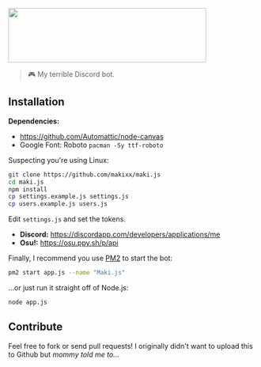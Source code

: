 <img height="110" width="400" src="https://i.imgur.com/HcYFflq.png">

> 🎮 My terrible Discord bot.

## Installation

**Dependencies:**

- https://github.com/Automattic/node-canvas
- Google Font: Roboto `pacman -Sy ttf-roboto`

Suspecting you're using Linux:

```sh
git clone https://github.com/makixx/maki.js
cd maki.js
npm install
cp settings.example.js settings.js
cp users.example.js users.js
```
Edit `settings.js` and set the tokens.

- **Discord:** https://discordapp.com/developers/applications/me
- **Osu!:** https://osu.ppy.sh/p/api

Finally, I recommend you use [PM2](https://www.npmjs.com/package/pm2) to start the bot:

```sh
pm2 start app.js --name "Maki.js"
```
...or just run it straight off of Node.js:

```sh
node app.js
```
## Contribute

Feel free to fork or send pull requests! I originally didn't want to upload this to Github but *mommy told me to...*
